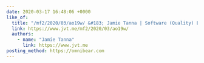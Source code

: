 ```yaml
---
date: 2020-03-17 16:48:06 +0000
like_of:
  title: "/mf2/2020/03/ao19w/ &#183; Jamie Tanna | Software (Quality) Engineer"
  link: https://www.jvt.me/mf2/2020/03/ao19w/
  authors:
    - name: "Jamie Tanna"
      link: https://www.jvt.me
posting_method: https://omnibear.com
---
```

